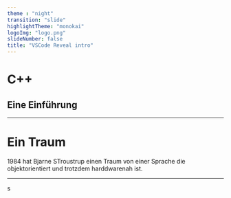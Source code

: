 ```yaml
---
theme : "night"
transition: "slide"
highlightTheme: "monokai"
logoImg: "logo.png"
slideNumber: false
title: "VSCode Reveal intro"
--- 
```

# C++
## Eine Einführung

---

# Ein Traum
1984 hat Bjarne STroustrup einen Traum von einer Sprache die objektorientiert und trotzdem harddwarenah ist.

---

s
